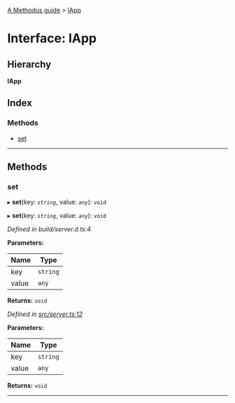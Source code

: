 [A Methodus guide](../README.md) > [IApp](../interfaces/iapp.md)

# Interface: IApp

## Hierarchy

**IApp**

## Index

### Methods

* [set](iapp.md#set)

---

## Methods

<a id="set"></a>

###  set

▸ **set**(key: *`string`*, value: *`any`*): `void`

▸ **set**(key: *`string`*, value: *`any`*): `void`

*Defined in build/server.d.ts:4*

**Parameters:**

| Name | Type |
| ------ | ------ |
| key | `string` |
| value | `any` |

**Returns:** `void`

*Defined in [src/server.ts:12](https://github.com/nodulusteam/methodus.dev/blob/c7705c6/src/server.ts#L12)*

**Parameters:**

| Name | Type |
| ------ | ------ |
| key | `string` |
| value | `any` |

**Returns:** `void`

___

